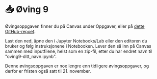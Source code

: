 # 📥 Øving 9

Øvingsoppgaven finner du på Canvas under Oppgaver, eller på [dette GitHub-repoet](https://github.com/GMGI221-2024/gmgi221-ovinger).

Last den ned, åpne den i Jupyter Notebooks/Lab eller den editoren du bruker og følg instruksjonene i Notebooken. Lever den så inn på Canvas sammen med inputfilene, helst som en zip-fil, etter du har endret navn til "oving9-ditt_navn.ipynb".

Denne øvingsoppgaven er noe lengre enn tidligere øvingsoppgaver, og derfor er fristen også satt til 21. november.